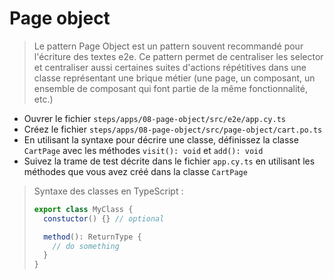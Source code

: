 # Page object

> Le pattern Page Object est un pattern souvent recommandé pour l'écriture des textes e2e. Ce pattern permet de centraliser les selector et centraliser aussi certaines suites d'actions répétitives dans une classe représentant une brique métier (une page, un composant, un ensemble de composant qui font partie de la même fonctionnalité, etc.)

- Ouvrer le fichier `steps/apps/08-page-object/src/e2e/app.cy.ts`
- Créez le fichier `steps/apps/08-page-object/src/page-object/cart.po.ts`
- En utilisant la syntaxe pour décrire une classe, définissez la classe `CartPage` avec les méthodes `visit(): void` et `add(): void`
- Suivez la trame de test décrite dans le fichier `app.cy.ts` en utilisant les méthodes que vous avez créé dans la classe `CartPage`

> Syntaxe des classes en TypeScript :
> ```TypeScript
> export class MyClass {
>   constuctor() {} // optional
>
>   method(): ReturnType {
>     // do something
>   }
> }
> ```
